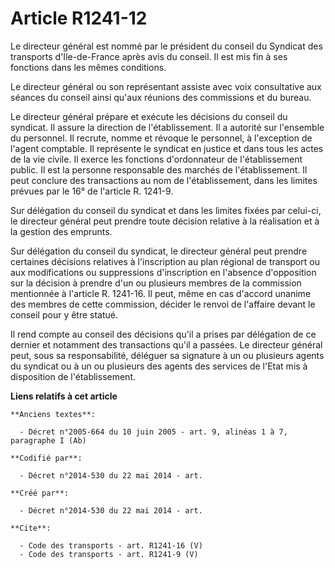 # Article R1241-12

Le directeur général est nommé par le président du conseil du Syndicat des transports d'Ile-de-France après avis du conseil.
Il est mis fin à ses fonctions dans les mêmes conditions. 

Le directeur général ou son représentant assiste avec voix consultative aux séances du conseil ainsi qu'aux réunions des
commissions et du bureau. 

Le directeur général prépare et exécute les décisions du conseil du syndicat. Il assure la direction de l'établissement. Il a
autorité sur l'ensemble du personnel. Il recrute, nomme et révoque le personnel, à l'exception de l'agent comptable. Il
représente le syndicat en justice et dans tous les actes de la vie civile. Il exerce les fonctions d'ordonnateur de
l'établissement public. Il est la personne responsable des marchés de l'établissement. Il peut conclure des transactions au
nom de l'établissement, dans les limites prévues par le 16° de l'article R. 1241-9. 

Sur délégation du conseil du syndicat et dans les limites fixées par celui-ci, le directeur général peut prendre toute
décision relative à la réalisation et à la gestion des emprunts. 

Sur délégation du conseil du syndicat, le directeur général peut prendre certaines décisions relatives à l'inscription au
plan régional de transport ou aux modifications ou suppressions d'inscription en l'absence d'opposition sur la décision à
prendre d'un ou plusieurs membres de la commission mentionnée à l'article R. 1241-16. Il peut, même en cas d'accord unanime
des membres de cette commission, décider le renvoi de l'affaire devant le conseil pour y être statué. 

Il rend compte au conseil des décisions qu'il a prises par délégation de ce dernier et notamment des transactions qu'il a
passées. Le directeur général peut, sous sa responsabilité, déléguer sa signature à un ou plusieurs agents du syndicat ou à
un ou plusieurs des agents des services de l'Etat mis à disposition de l'établissement.

**Liens relatifs à cet article**

	**Anciens textes**:

	  - Décret n°2005-664 du 10 juin 2005 - art. 9, alinéas 1 à 7, paragraphe I (Ab)

	**Codifié par**:

	  - Décret n°2014-530 du 22 mai 2014 - art.

	**Créé par**:

	  - Décret n°2014-530 du 22 mai 2014 - art.

	**Cite**:

	  - Code des transports - art. R1241-16 (V)
	  - Code des transports - art. R1241-9 (V)
